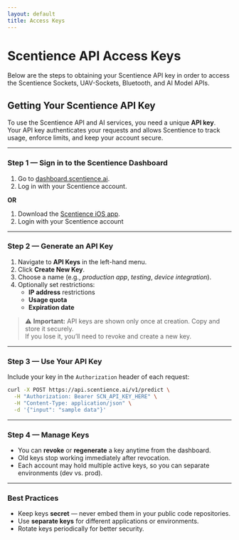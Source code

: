 ```yaml
---
layout: default
title: Access Keys
---
```


# Scentience API Access Keys
Below are the steps to obtaining your Scentience API key in order to access the Scentience Sockets, UAV-Sockets, Bluetooth, and AI Model APIs.

## Getting Your Scentience API Key

To use the Scentience API and AI services, you need a unique **API key**.  
Your API key authenticates your requests and allows Scentience to track usage, enforce limits, and keep your account secure.

---

### Step 1 — Sign in to the Scentience Dashboard
1. Go to [dashboard.scentience.ai](https://dashboard.scentience.ai).
2. Log in with your Scentience account.

**OR**

1. Download the [Scentience iOS app](https://apps.apple.com/us/app/scentience/id6741092923).
2. Login with your Scentience account

---

### Step 2 — Generate an API Key
1. Navigate to **API Keys** in the left-hand menu.
2. Click **Create New Key**.
3. Choose a name (e.g., *production app*, *testing*, *device integration*).
4. Optionally set restrictions:
   - **IP address** restrictions  
   - **Usage quota**  
   - **Expiration date**

> ⚠️ **Important:** API keys are shown only once at creation. Copy and store it securely.  
If you lose it, you’ll need to revoke and create a new key.

---

### Step 3 — Use Your API Key
Include your key in the `Authorization` header of each request:

```bash
curl -X POST https://api.scentience.ai/v1/predict \
  -H "Authorization: Bearer SCN_API_KEY_HERE" \
  -H "Content-Type: application/json" \
  -d '{"input": "sample data"}'
```

---

### Step 4 — Manage Keys

* You can **revoke** or **regenerate** a key anytime from the dashboard.
* Old keys stop working immediately after revocation.
* Each account may hold multiple active keys, so you can separate environments (dev vs. prod).

---

### Best Practices

* Keep keys **secret** — never embed them in your public code repositories.
* Use **separate keys** for different applications or environments.
* Rotate keys periodically for better security.
